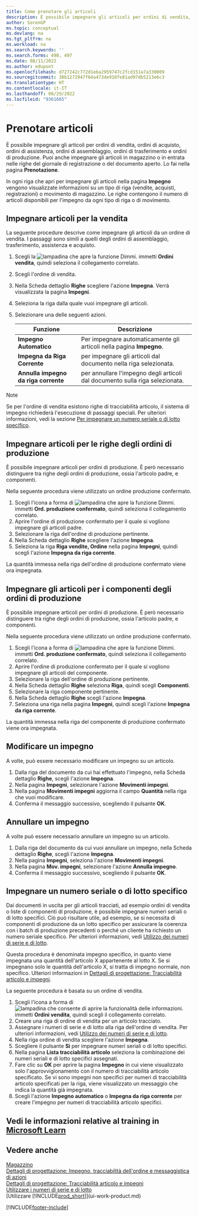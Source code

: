 ```yaml
---
title: Come prenotare gli articoli
description: È possibile impegnare gli articoli per ordini di vendita, ordini di acquisto e ordini di produzione. Puoi anche impegnare gli articoli in magazzino o in entrata nelle righe del documento aperto.
author: SorenGP
ms.topic: conceptual
ms.devlang: na
ms.tgt_pltfrm: na
ms.workload: na
ms.search.keywords: ''
ms.search.forms: 498, 497
ms.date: 08/11/2022
ms.author: edupont
ms.openlocfilehash: d727242c772d1eba2959747c2fcd151a7a330009
ms.sourcegitcommit: 38b1272947f64a473de910fe81ad97db5213e6c3
ms.translationtype: HT
ms.contentlocale: it-IT
ms.lasthandoff: 08/29/2022
ms.locfileid: "9361665"
---
```

# <a name="reserve-items"></a>Prenotare articoli

È possibile impegnare gli articoli per ordini di vendita, ordini di acquisto, ordini di assistenza, ordini di assemblaggio, ordini di trasferimento e ordini di produzione. Puoi anche impegnare gli articoli in magazzino o in entrata nelle righe del giornale di registrazione o del documento aperto. Lo fai nella pagina **Prenotazione**.

In ogni riga che apri per impegnare gli articoli nella pagina **Impegno** vengono visualizzate informazioni su un tipo di riga (vendite, acquisti, registrazioni) o movimento di magazzino. Le righe contengono il numero di articoli disponibili per l'impegno da ogni tipo di riga o di movimento.

## <a name="reserve-items-for-sales"></a>Impegnare articoli per la vendita

La seguente procedure descrive come impegnare gli articoli da un ordine di vendita. I passaggi sono simili a quelli degli ordini di assemblaggio, trasferimento, assistenza e acquisto.
  
1. Scegli la ![lampadina che apre la funzione Dimmi.](media/ui-search/search_small.png "Dimmi cosa vuoi fare") immetti **Ordini vendita**, quindi seleziona il collegamento correlato.  
2. Scegli l'ordine di vendita.
3. Nella Scheda dettaglio **Righe** scegliere l'azione **Impegna**. Verrà visualizzata la pagina **Impegni**.  
4. Seleziona la riga dalla quale vuoi impegnare gli articoli.  
5. Selezionare una delle seguenti azioni.  

    |**Funzione**|**Descrizione**|
    |------------------|---------------------|  
    |**Impegno Automatico**|Per impegnare automaticamente gli articoli nella pagina **Impegno**.|  
    |**Impegna da Riga Corrente**|per impegnare gli articoli dal documento nella riga selezionata.|  
    |**Annulla impegno da riga corrente**|per annullare l'impegno degli articoli dal documento sulla riga selezionata.|

> [!NOTE]  
> Se per l'ordine di vendita esistono righe di tracciabilità articolo, il sistema di impegno richiederà l'esecuzione di passaggi speciali. Per ulteriori informazioni, vedi la sezione [Per impegnare un numero seriale o di lotto specifico](inventory-how-to-reserve-items.md#reserve-a-specific-serial-or-lot-number).  

## <a name="reserve-an-item-for-a-production-order-line"></a>Impegnare articoli per le righe degli ordini di produzione

È possibile impegnare articoli per ordini di produzione. È però necessario distinguere tra righe degli ordini di produzione, ossia l'articolo padre, e componenti.

Nella seguente procedura viene utilizzato un ordine produzione confermato.

1. Scegli l'icona a forma di ![lampadina che apre la funzione Dimmi.](media/ui-search/search_small.png "Dimmi cosa vuoi fare") immetti **Ord. produzione confermato**, quindi seleziona il collegamento correlato.  
2. Aprire l'ordine di produzione confermato per il quale si vogliono impegnare gli articoli padre.  
3. Selezionare la riga dell'ordine di produzione pertinente.  
4. Nella Scheda dettaglio **Righe** scegliere l'azione **Impegna**.
5. Seleziona la riga **Riga vendite, Ordine** nella pagina **Impegni**, quindi scegli l'azione **Impegna da riga corrente**.  

La quantità immessa nella riga dell'ordine di produzione confermato viene ora impegnata.

## <a name="reserve-items-for-production-order-components"></a>Impegnare gli articoli per i componenti degli ordini di produzione

È possibile impegnare articoli per ordini di produzione. È però necessario distinguere tra righe degli ordini di produzione, ossia l'articolo padre, e componenti.

Nella seguente procedura viene utilizzato un ordine produzione confermato.

1. Scegli l'icona a forma di ![lampadina che apre la funzione Dimmi.](media/ui-search/search_small.png "Dimmi cosa vuoi fare") immetti **Ord. produzione confermato**, quindi seleziona il collegamento correlato.  
2. Aprire l'ordine di produzione confermato per il quale si vogliono impegnare gli articoli del componente.  
3. Selezionare la riga dell'ordine di produzione pertinente.  
4. Nella Scheda dettaglio **Righe** seleziona **Riga**, quindi scegli **Componenti**.  
5. Selezionare la riga componente pertinente.  
6. Nella Scheda dettaglio **Righe** scegli l'azione **Impegna**.  
7. Seleziona una riga nella pagina **Impegni**, quindi scegli l'azione **Impegna da riga corrente**.  

La quantità immessa nella riga del componente di produzione confermato viene ora impegnata.

## <a name="change-a-reservation"></a>Modificare un impegno

A volte, può essere necessario modificare un impegno su un articolo.

1. Dalla riga del documento da cui hai effettuato l'impegno, nella Scheda dettaglio **Righe**, scegli l'azione **Impegna**.  
2. Nella pagina **Impegni**, selezionare l'azione **Movimenti impegni**.
3. Nella pagina **Movimenti impegni** aggiorna il campo **Quantità** nella riga che vuoi modificare.
4. Conferma il messaggio successivo, scegliendo il pulsante **OK**.

## <a name="cancel-a-reservation"></a>Annullare un impegno

A volte può essere necessario annullare un impegno su un articolo.

1. Dalla riga del documento da cui vuoi annullare un impegno, nella Scheda dettaglio **Righe**, scegli l'azione **Impegna**.  
2. Nella pagina **Impegni**, seleziona l'azione **Movimenti impegni**.  
3. Nella pagina **Mov. impegni**, selezionare l'azione **Annulla impegno**.  
4. Conferma il messaggio successivo, scegliendo il pulsante **OK**.  

## <a name="reserve-a-specific-serial-or-lot-number"></a>Impegnare un numero seriale o di lotto specifico

Dai documenti in uscita per gli articoli tracciati, ad esempio ordini di vendita o liste di componenti di produzione, è possibile impegnare numeri seriali o di lotto specifici. Ciò può risultare utile, ad esempio, se si necessita di componenti di produzione da un lotto specifico per assicurare la coerenza con i batch di produzione precedenti o perché un cliente ha richiesto un numero seriale specifico. Per ulteriori informazioni, vedi [Utilizzo dei numeri di serie e di lotto](inventory-how-work-item-tracking.md).

Questa procedura è denominata impegno specifico, in quanto viene impegnata una quantità dell'articolo X appartenente al lotto X. Se si impegnano solo le quantità dell'articolo X, si tratta di impegno normale, non specifico. Ulteriori informazioni in [Dettagli di progettazione: Tracciabilità articolo e impegni](design-details-item-tracking-and-reservations.md).

La seguente procedura è basata su un ordine di vendita.

1. Scegli l'icona a forma di ![lampadina che consente di aprire la funzionalità delle informazioni.](media/ui-search/search_small.png "Informazioni sull'operazione che si desidera eseguire") immetti **Ordini vendita**, quindi scegli il collegamento correlato.  
2. Creare una riga di ordine di vendita per un articolo tracciato.  
3. Assegnare i numeri di serie e di lotto alla riga dell'ordine di vendita. Per ulteriori informazioni, vedi [Utilizzo dei numeri di serie e di lotto](inventory-how-work-item-tracking.md).
4. Nella riga ordine di vendita scegliere l'azione **Impegna**.  
5. Scegliere il pulsante **Sì** per impegnare numeri seriali o di lotto specifici.  
6. Nella pagina **Lista tracciabilità articolo** seleziona la combinazione dei numeri seriali e di lotto specifici assegnati.  
7. Fare clic su **OK** per aprire la pagina **Impegno** in cui viene visualizzato solo l'approvvigionamento con il numero di tracciabilità articolo specificato. Se vi sono impegni non specifici per numeri di tracciabilità articolo specificati per la riga, viene visualizzato un messaggio che indica la quantità già impegnata.  
8. Scegli l'azione **Impegno automatico** o **Impegna da riga corrente** per creare l'impegno per numeri di tracciabilità articolo specifici.

## <a name="see-related-training-at-microsoft-learn"></a>Vedi le informazioni relative al training in [Microsoft Learn](/learn/modules/manage-outbound-serial-lot-numbers/)

## <a name="see-also"></a>Vedere anche

[Magazzino](inventory-manage-inventory.md)  
[Dettagli di progettazione: Impegno, tracciabilità dell'ordine e messaggistica di azioni](design-details-reservation-order-tracking-and-action-messaging.md)  
[Dettagli di progettazione: Tracciabilità articolo e impegni](design-details-item-tracking-and-reservations.md)  
[Utilizzare i numeri di serie e di lotto](inventory-how-work-item-tracking.md)  
[Utilizzare [!INCLUDE[prod_short](includes/prod_short.md)]](ui-work-product.md)

[!INCLUDE[footer-include](includes/footer-banner.md)]
